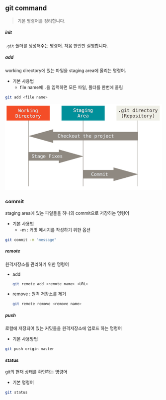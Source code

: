 ## git command

> 기본 명령어를 정리합니다.



##### init

`.git` 폴더를 생성해주는 명령어. 처음 한번만 실행합니다.



##### add

working directory에 있는 파일을 staging area에 올리는 명령어.



- 기본 사용법
  - file name에 `.`을 입력하면 모든 파일, 폴더를 한번에 올림

```bash
git add <file name>
```

![Git - Git 기초](command.assets/areas.png)

### commit



staging area에 있는 파일들을 하나의 commit으로 저장하는 명령어



- 기본 사용법
  - -m : 커밋 메시지를 작성하기 위한 옵션

```bash
git commit -m "message"
```

##### remote

원격저장소를 관리하기 위한 명령어



- add

  ```bash
  git remote add <remote name> <URL>
  ```

  

- remove : 원격 저장소를 제거

  ```bash
  git remote remove <remove name>
  ```

  



##### push

로컬에 저장되어 있는 커밋들을 원격저장소에 업로드 하는 명령어



- 기본 사용방법

```bash
git push origin master
```



#### status

git의 현재 상태를 확인하는 명령어



- 기본 명령어

```bash
git status
```

